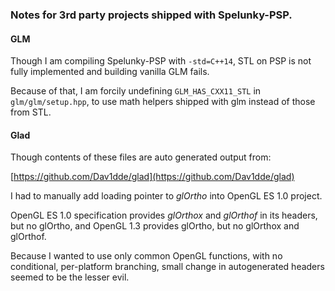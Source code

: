 ### Notes for 3rd party projects shipped with Spelunky-PSP.

#### GLM

Though I am compiling Spelunky-PSP with `-std=C++14`, STL on PSP is not fully implemented
and building vanilla GLM fails.

Because of that, I am forcily undefining `GLM_HAS_CXX11_STL` in `glm/glm/setup.hpp`, to use
math helpers shipped with glm instead of those from STL.

#### Glad

Though contents of these files are auto generated output from:

[https://github.com/Dav1dde/glad](https://github.com/Dav1dde/glad)

I had to manually add loading pointer to *glOrtho* into OpenGL ES 1.0 project.

OpenGL ES 1.0 specification provides *glOrthox* and *glOrthof* in its headers, 
but no glOrtho, and OpenGL 1.3 provides glOrtho, but no glOrthox and glOrthof.
  
Because I wanted to use only common OpenGL functions, with no conditional, per-platform branching,
small change in autogenerated headers seemed to be the lesser evil.
 
